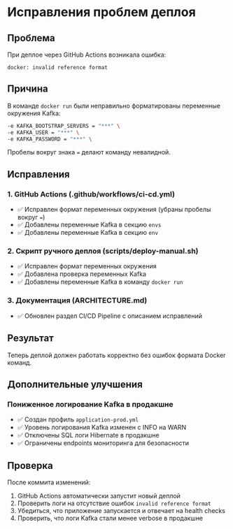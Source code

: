 # Исправления проблем деплоя

## Проблема
При деплое через GitHub Actions возникала ошибка:
```
docker: invalid reference format
```

## Причина
В команде `docker run` были неправильно форматированы переменные окружения Kafka:
```bash
-e KAFKA_BOOTSTRAP_SERVERS = "***" \
-e KAFKA_USER = "***" \
-e KAFKA_PASSWORD = "***" \
```

Пробелы вокруг знака `=` делают команду невалидной.

## Исправления

### 1. GitHub Actions (.github/workflows/ci-cd.yml)
- ✅ Исправлен формат переменных окружения (убраны пробелы вокруг `=`)
- ✅ Добавлены переменные Kafka в секцию `envs`
- ✅ Добавлены переменные Kafka в секцию `env`

### 2. Скрипт ручного деплоя (scripts/deploy-manual.sh)
- ✅ Исправлен формат переменных окружения
- ✅ Добавлена проверка переменных Kafka
- ✅ Добавлены переменные Kafka в команду `docker run`

### 3. Документация (ARCHITECTURE.md)
- ✅ Обновлен раздел CI/CD Pipeline с описанием исправлений

## Результат
Теперь деплой должен работать корректно без ошибок формата Docker команд.

## Дополнительные улучшения

### Пониженное логирование Kafka в продакшне
- ✅ Создан профиль `application-prod.yml`
- ✅ Уровень логирования Kafka изменен с INFO на WARN
- ✅ Отключены SQL логи Hibernate в продакшне
- ✅ Ограничены endpoints мониторинга для безопасности

## Проверка
После коммита изменений:
1. GitHub Actions автоматически запустит новый деплой
2. Проверить логи на отсутствие ошибок `invalid reference format`
3. Убедиться, что приложение запускается и отвечает на health checks
4. Проверить, что логи Kafka стали менее verbose в продакшне
